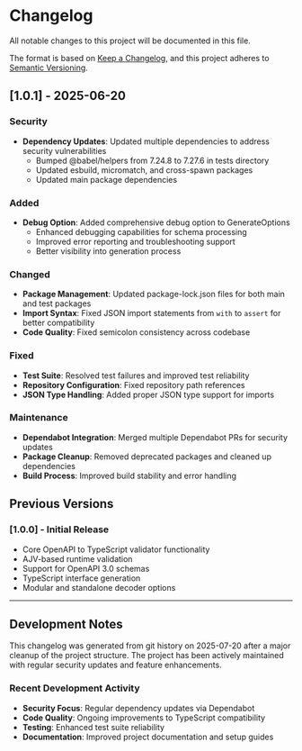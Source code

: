 # Changelog

All notable changes to this project will be documented in this file.

The format is based on [Keep a Changelog](https://keepachangelog.com/en/1.0.0/),
and this project adheres to [Semantic Versioning](https://semver.org/spec/v2.0.0.html).

## [1.0.1] - 2025-06-20

### Security
- **Dependency Updates**: Updated multiple dependencies to address security vulnerabilities
  - Bumped @babel/helpers from 7.24.8 to 7.27.6 in tests directory
  - Updated esbuild, micromatch, and cross-spawn packages
  - Updated main package dependencies

### Added
- **Debug Option**: Added comprehensive debug option to GenerateOptions
  - Enhanced debugging capabilities for schema processing
  - Improved error reporting and troubleshooting support
  - Better visibility into generation process

### Changed
- **Package Management**: Updated package-lock.json files for both main and test packages
- **Import Syntax**: Fixed JSON import statements from `with` to `assert` for better compatibility
- **Code Quality**: Fixed semicolon consistency across codebase

### Fixed
- **Test Suite**: Resolved test failures and improved test reliability
- **Repository Configuration**: Fixed repository path references
- **JSON Type Handling**: Added proper JSON type support for imports

### Maintenance
- **Dependabot Integration**: Merged multiple Dependabot PRs for security updates
- **Package Cleanup**: Removed deprecated packages and cleaned up dependencies
- **Build Process**: Improved build stability and error handling

## Previous Versions

### [1.0.0] - Initial Release
- Core OpenAPI to TypeScript validator functionality
- AJV-based runtime validation
- Support for OpenAPI 3.0 schemas
- TypeScript interface generation
- Modular and standalone decoder options

---

## Development Notes

This changelog was generated from git history on 2025-07-20 after a major cleanup of the project structure. The project has been actively maintained with regular security updates and feature enhancements.

### Recent Development Activity
- **Security Focus**: Regular dependency updates via Dependabot
- **Code Quality**: Ongoing improvements to TypeScript compatibility
- **Testing**: Enhanced test suite reliability
- **Documentation**: Improved project documentation and setup guides